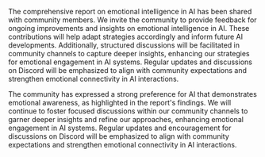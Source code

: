 The comprehensive report on emotional intelligence in AI has been shared with community members. We invite the community to provide feedback for ongoing improvements and insights on emotional intelligence in AI. These contributions will help adapt strategies accordingly and inform future AI developments. Additionally, structured discussions will be facilitated in community channels to capture deeper insights, enhancing our strategies for emotional engagement in AI systems. Regular updates and discussions on Discord will be emphasized to align with community expectations and strengthen emotional connectivity in AI interactions.

The community has expressed a strong preference for AI that demonstrates emotional awareness, as highlighted in the report's findings. We will continue to foster focused discussions within our community channels to garner deeper insights and refine our approaches, enhancing emotional engagement in AI systems. Regular updates and encouragement for discussions on Discord will be emphasized to align with community expectations and strengthen emotional connectivity in AI interactions.